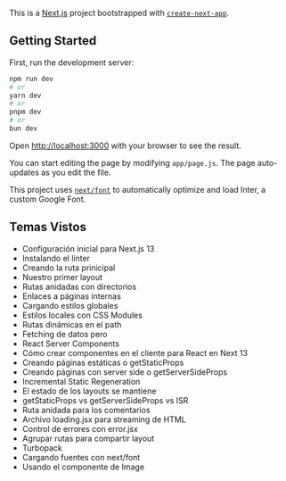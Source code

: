 This is a [Next.js](https://nextjs.org/) project bootstrapped with [`create-next-app`](https://github.com/vercel/next.js/tree/canary/packages/create-next-app).

## Getting Started

First, run the development server:

```bash
npm run dev
# or
yarn dev
# or
pnpm dev
# or
bun dev
```

Open [http://localhost:3000](http://localhost:3000) with your browser to see the result.

You can start editing the page by modifying `app/page.js`. The page auto-updates as you edit the file.

This project uses [`next/font`](https://nextjs.org/docs/basic-features/font-optimization) to automatically optimize and load Inter, a custom Google Font.

## Temas Vistos

- Configuración inicial para Next.js 13
- Instalando el linter
- Creando la ruta prinicipal
- Nuestro primer layout
- Rutas anidadas con directorios
- Enlaces a páginas internas
- Cargando estilos globales
- Estilos locales con CSS Modules
- Rutas dinámicas en el path
- Fetching de datos pero
- React Server Components
- Cómo crear componentes en el cliente para React en Next 13
- Creando páginas estáticas o getStaticProps
- Creando páginas con server side o getServerSideProps
- Incremental Static Regeneration
- El estado de los layouts se mantiene
- getStaticProps vs getServerSideProps vs ISR
- Ruta anidada para los comentarios
- Archivo loading.jsx para streaming de HTML
- Control de errores con error.jsx
- Agrupar rutas para compartir layout
- Turbopack
- Cargando fuentes con next/font
- Usando el componente de Image

